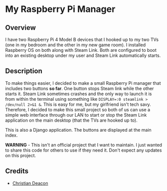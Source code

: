 # My Raspberry Pi Manager
## Overview
I have two Raspberry Pi 4 Model B devices that I hooked up to my two TVs (one in my bedroom and the other in my new game room). I installed Raspberry OS on both along with Steam Link. Both are configured to boot into an existing desktop under my user and Steam Link automatically starts.

## Description
To make things easier, I decided to make a small Raspberry Pi manager that includes two buttons **so far**. One button stops Steam link while the other starts it. Steam Link sometimes crashes and the only way to launch it is from within the terminal using something like `DISPLAY=:0 steamlink > /dev/null 2>&1 &`. This is easy for me, but my girlfriend isn't tech savy. Therefore, I decided to make this small project so both of us can use a simple web interface through our LAN to start or stop the Steam Link application on the main desktop (that the TVs are hooked up to).

This is also a Django application. The buttons are displayed at the main index.

**WARNING** - This isn't an official project that I want to maintain. I just wanted to share this code for others to use if they need it. Don't expect any updates on this project.

## Credits
* [Christian Deacon](https://github.com/gamemann)